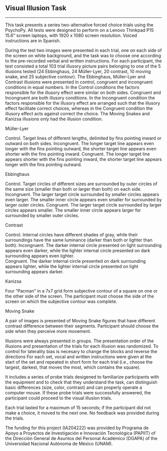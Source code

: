 Visual Illusion Task
-----------------------
-----------------------

This task presents a series two-alternative forced choice trials using the PsychoPy. 
All tests were designed to perform on a Lenovo Thinkpad P15 15.6” screen laptops, with 1920 x 1080 screen resolution.
Voiced instructions are in Spanish.

During the test two images were presented in each trial, one on each side of the screen on white background, 
and the task was to choose one according to the pre-recorded verbal and written instructions. 
For each participant, the test consisted a total 103 trial illusory picture pairs belonging to one of the 5 illusions tested 
(24 Ebbinghaus, 24 Müller-Lyer, 20 contrast, 10 moving snake, and 25 subjective contour). The Ebbinghaus, Müller-Lyer and 
Contrast illusions were presented in control, congruent and incongruent conditions in equal numbers. 
In the Control conditions the factors responsible for the illusory effect were similar on both sides. 
Congruent and Incongruent are both illusory conditions. In the Incongruent condition the factors responsible 
for the illusory effect are arranged such that the illusory effect facilitate correct choices, whereas in the 
Congruent condition the illusory effect acts against correct the choice. The Moving Snakes and Kanizsa illusions 
only had the illusion condition.

Müller-Lyer
	
Control. Target lines of different lengths, delimited by fins pointing inward or outward on both sides. 
Incongruent. The longer target line appears even longer with the fins pointing outward, the shorter target line appears even shorter with the fins pointing inward. 
Congruent. The longer target line appears shorter with the fins pointing inward, the shorter target line appears longer with the fins pointing outward. 

Ebbinghaus 
	
Control. Target circles of different sizes are surrounded by outer circles of the same size (smaller than both or larger than both) on each side. 
Incongruent. The larger target circle surrounded by smaller circles appears even larger. The smaller inner circle appears even smaller for surrounded by larger outer circles. 
Congruent. The larger target circle surrounded by larger circles appears smaller. The smaller inner circle appears larger for surrounded by smaller outer circles. 

Contrast 

Control. Internal circles have different shades of gray, while their surroundings have the same luminance (darker than both or lighter than both). 
Incongruent. The darker internal circle presented on light surrounding appears even darker, while the lighter internal circle presented on dark surrounding appears even lighter.   
Congruent. The darker internal circle presented on dark surrounding appears lighter, while the lighter internal circle presented on light surrounding appears darker.   

Kanizsa 
	
Four “Pacman” in a 7x7 grid form subjective contour of a square on one or the other side of the screen. 
The participant must choose the side of the screen on which the subjective contour was complete. 

Moving Snake 
	
A pair of images is presented of Moving Snake figures that have different contrast difference between their segments. 
Participant should choose the side when they perceive more movement. 

Illusions were always presented in groups. 
The presentation order of the illusions and presentation of the trials for each illusion was randomized. 
To control for laterality bias is necesary to change the blocks and reverse the directions 
For each set, vocal and written instructions were given at the start of the set and repeated in short form for each trial 
(i.e., choose the largest, darkest, that moves the most, which contains the square). 

It includes a series of probe trials desigened to familiarize participants with the equipment and to check that they understand the task, 
can distinguish basic differences (size, color, contrast) and can properly operate a computer mouse. 
If these probe trials were successfully answered, the participant could proceed to the visual illusion trials.  

Each trial lasted for a maximum of 15 seconds; if the participant did not make a choice, 
it moved to the next one. No feedback was provided during the trials.

The funding for this project (IA204222) was provided by Programa de Apoyo a Proyectos de Investigación e Innovación Tecnológica (PAPIIT) of the Dirección General de Asuntos del Personal Académico (DGAPA) of the Universidad Nacional Autónoma de México (UNAM).
